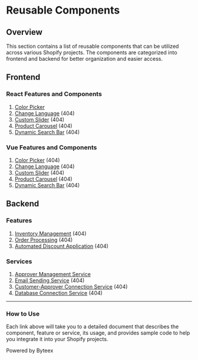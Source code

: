 # Reusable Components

## Overview

This section contains a list of reusable components that can be utilized across various Shopify projects. The components are categorized into frontend and backend for better organization and easier access.

## Frontend 

### React Features and Components

1. [Color Picker](frontend/react/Color_Picker.md)
2. [Change Language](frontend/react/Change_Language.md) (404)
3. [Custom Slider](frontend/react/Custom_Slider.md) (404)
4. [Product Carousel](frontend/react/Product_Carousel.md) (404)
5. [Dynamic Search Bar](frontend/react/Dynamic_Search_Bar.md) (404)

### Vue Features and Components

1. [Color Picker](frontend/vue/Color_Picker.md) (404)
2. [Change Language](frontend/vue/Change_Language.md) (404)
3. [Custom Slider](frontend/vue/Custom_Slider.md) (404)
4. [Product Carousel](frontend/vue/Product_Carousel.md) (404)
5. [Dynamic Search Bar](frontend/vue/Dynamic_Search_Bar.md) (404)

## Backend

### Features

1. [Inventory Management](/backend/features/Inventory_Management.md) (404)
2. [Order Processing](/backend/features/Order_Processing.md) (404)
3. [Automated Discount Application](/backend/features/Automated_Discount_Application.md) (404)

### Services

1. [Approver Management Service](backend/services/Approver_Management_Service.md)
2. [Email Sending Service](backend/services/Email_Sending_Service.md) (404)
3. [Customer-Approver Connection Service](backend/services/Customer_Approver_Connection_Service.md) (404)
6. [Database Connection Service](backend/services/Database_Connection_Service.md) (404)

---

### How to Use

Each link above will take you to a detailed document that describes the component, feature or service, its usage, and provides sample code to help you integrate it into your Shopify projects.

Powered by Byteex
